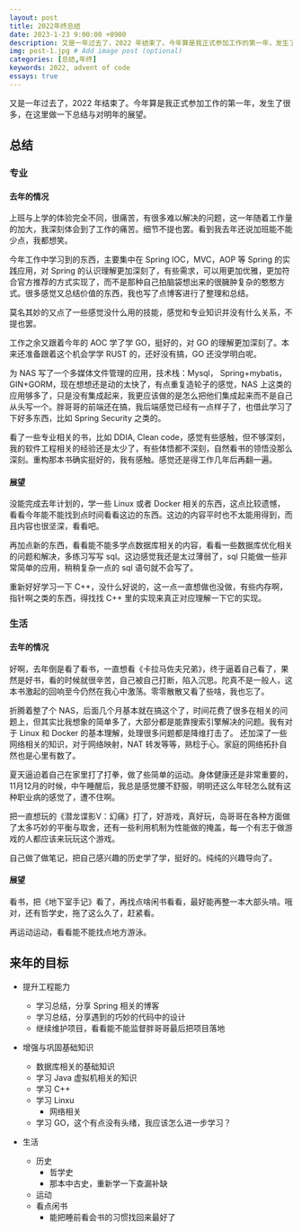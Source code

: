 ```yaml
---
layout: post
title: 2022年终总结
date: 2023-1-23 9:00:00 +0900
description: 又是一年过去了，2022 年结束了。今年算是我正式参加工作的第一年，发生了很多，在这里做一下总结与对明年的展望。
img: post-1.jpg # Add image post (optional)
categories: [总结,年终]
keywords: 2022, advent of code
essays: true  
---
```


又是一年过去了，2022 年结束了。今年算是我正式参加工作的第一年，发生了很多，在这里做一下总结与对明年的展望。

## 总结

### 专业

#### 去年的情况

上班与上学的体验完全不同，很痛苦，有很多难以解决的问题，这一年随着工作量的加大，我深刻体会到了工作的痛苦。细节不提也罢。看到我去年还说加班能不能少点，我都想笑。

今年工作中学习到的东西，主要集中在 Spring IOC，MVC，AOP 等 Spring 的实践应用，对 Spring 的认识理解更加深刻了，有些需求，可以用更加优雅，更加符合官方推荐的方式实现了，而不是那种自己拍脑袋想出来的很臃肿复杂的憨憨方式。很多感觉又总结价值的东西，我也写了点博客进行了整理和总结。

莫名其妙的又点了一些感觉没什么用的技能，感觉和专业知识并没有什么关系，不提也罢。

工作之余又跟着今年的 AOC 学了学 GO，挺好的，对 GO 的理解更加深刻了。本来还准备跟着这个机会学学 RUST 的，还好没有搞，GO 还没学明白呢。

为 NAS 写了一个多媒体文件管理的应用，技术栈：Mysql， Spring+mybatis，GIN+GORM，现在想想还是动的太快了，有点重复造轮子的感觉，NAS 上这类的应用够多了，只是没有集成起来，我更应该做的是怎么把他们集成起来而不是自己从头写一个。胖哥哥的前端还在搞，我后端感觉已经有一点样子了，也借此学习了下好多东西，比如 Spring Security 之类的。

看了一些专业相关的书，比如 DDIA, Clean code，感觉有些感触，但不够深刻，我的软件工程相关的经验还是太少了，有些体悟都不深刻，自然看书的领悟没那么深刻。重构那本书确实挺好的，我有感触。感觉还是得工作几年后再翻一遍。

#### 展望

没能完成去年计划的，学一些 Linux 或者 Docker 相关的东西，这点比较遗憾，看看今年能不能找到点时间看看这边的东西。这边的内容平时也不太能用得到，而且内容也很坚深，看看吧。

再加点新的东西，看看能不能多学点数据库相关的内容，看看一些数据库优化相关的问题和解决，多练习写写 sql。这边感觉我还是太过薄弱了，sql 只能做一些非常简单的应用，稍稍复杂一点的 sql 语句就不会写了。

重新好好学习一下 C++，没什么好说的，这一点一直想做也没做，有些内存啊，指针啊之类的东西，得找找 C++ 里的实现来真正对应理解一下它的实现。

### 生活

#### 去年的情况

好啊，去年倒是看了看书，一直想看《卡拉马佐夫兄弟》，终于逼着自己看了，果然是好书，看的时候就很辛苦，自己被自己打断，陷入沉思。陀真不是一般人，这本书激起的回响至今仍然在我心中激荡。零零散散又看了些啥，我也忘了。

折腾着整了个 NAS，后面几个月基本就在搞这个了，时间花费了很多在相关的问题上，但其实比我想象的简单多了，大部分都是能靠搜索引擎解决的问题。我有对于 Linux 和 Docker 的基本理解，处理很多问题都是降维打击了。
还加深了一些网络相关的知识，对于网络映射，NAT 转发等等，熟稔于心。家庭的网络拓扑自然也是心里有数了。

夏天逼迫着自己在家里打了打拳，做了些简单的运动。身体健康还是非常重要的，11月12月的时候，中午睡醒后，我总是感觉腰不舒服，明明还这么年轻怎么就有这种职业病的感觉了，遭不住啊。

把一直想玩的《潜龙谍影V：幻痛》打了，好游戏，真好玩，岛哥哥在各种方面做了太多巧妙的平衡与取舍，还有一些利用机制为性能做的掩盖，每一个有志于做游戏的人都应该来玩玩这个游戏。

自己做了做笔记，把自己感兴趣的历史学了学，挺好的。纯纯的兴趣导向了。

#### 展望

看书，把《地下室手记》看了，再找点啥闲书看看，最好能再整一本大部头啃。哦对，还有哲学史，拖了这么久了，赶紧看。

再运动运动，看看能不能找点地方游泳。

## 来年的目标

- 提升工程能力
    - 学习总结，分享 Spring 相关的博客
    - 学习总结，分享遇到的巧妙的代码中的设计
    - 继续维护项目，看看能不能监督胖哥哥最后把项目落地

- 增强与巩固基础知识
    - 数据库相关的基础知识
    - 学习 Java 虚拟机相关的知识
    - 学习 C++
    - 学习 Linxu
        - 网络相关
    - 学习 GO，这个有点没有头绪，我应该怎么进一步学习？

- 生活
    - 历史
        - 哲学史
        - 那本中古史，重新学一下查漏补缺
    - 运动
    - 看点闲书
        - 能把睡前看会书的习惯找回来最好了